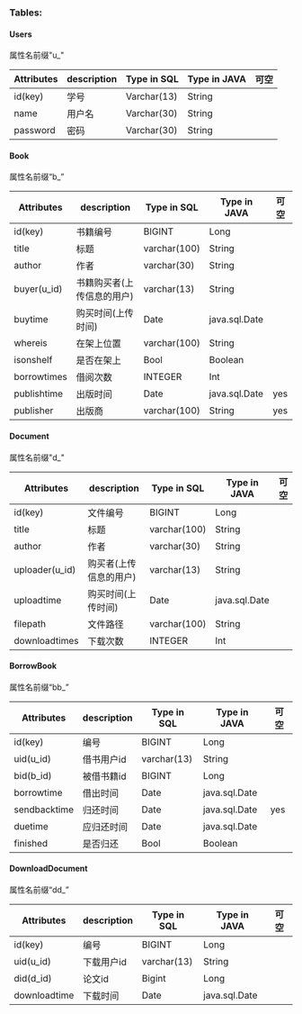 ### Tables:

#### Users

属性名前缀"u_"

| Attributes | description | Type in SQL | Type in JAVA | 可空 |
| ---------- | ----------- | ----------- | ------------ | ---- |
| id(key)    | 学号        | Varchar(13) | String       |      |
| name       | 用户名      | Varchar(30) | String       |      |																																																																																																																																																																																																																																																																																					
| password   | 密码        | Varchar(30) | String       |      |

#### Book

属性名前缀“b_”

| Attributes    | description              | Type in SQL  | Type in JAVA | 可空 |
| ------------- | ------------------------ | ------------ | ------------ | ---- |
| id(key)       | 书籍编号                     | BIGINT | Long |      |
| title         | 标题                     | varchar(100) | String       |      |
| author        | 作者                     | varchar(30) | String       |      |
| buyer(u_id)   | 书籍购买者(上传信息的用户) | varchar(13)  | String       |      |
| buytime       | 购买时间(上传时间)        | Date         | java.sql.Date |      |
| whereis       | 在架上位置               | varchar(100) | String       |      |
| isonshelf     | 是否在架上               |      Bool        | Boolean      |      |
| borrowtimes   | 借阅次数                  |   INTEGER     |      Int        |      |
| publishtime   | 出版时间                 |Date          | java.sql.Date  |  yes     |
| publisher     | 出版商                  |varchar(100)    | String       |    yes   |

#### Document

属性名前缀"d_"

| Attributes    | description              | Type in SQL  | Type in JAVA | 可空 |
| ------------- | ------------------------ | ------------ | ------------ | ---- |
| id(key)       | 文件编号                     | BIGINT       | Long          |      |
| title         | 标题                     | varchar(100) | String       |      |
| author        | 作者                     | varchar(30)  | String       |      |
| uploader(u_id)  | 购买者(上传信息的用户)     | varchar(13)  | String       |      |
| uploadtime    | 购买时间(上传时间)        | Date         | java.sql.Date |      |
| filepath     | 文件路径 | varchar(100) | String |    |
| downloadtimes | 下载次数                 |   INTEGER     |  Int      |      |


#### BorrowBook

属性名前缀“bb_”

| Attributes   | description | Type in SQL | Type in JAVA  | 可空 |
| ------------ | ----------- | ----------- | ------------- | ---- |
| id(key)      | 编号        | BIGINT      | Long          |      |
| uid(u_id)    | 借书用户id  | varchar(13)  | String      |      |
| bid(b_id)    | 被借书籍id    | BIGINT | Long |      |
| borrowtime   | 借出时间     | Date        | java.sql.Date |      |
| sendbacktime | 归还时间    | Date        | java.sql.Date | yes     |
| duetime  | 应归还时间   |Date        | java.sql.Date  |      |
| finished      | 是否归还     |Bool|Boolean       |       |

#### DownloadDocument

属性名前缀“dd_”

| Attributes   | description | Type in SQL | Type in JAVA | 可空 |
| ------------ | ----------- | ----------- | ------------ | ---- |
| id(key)      | 编号        | BIGINT      | Long          |      |
| uid(u_id)    | 下载用户id   | varchar(13) | String    |      |
| did(d_id)    | 论文id      |  Bigint  | Long |      |
| downloadtime | 下载时间   | Date        | java.sql.Date |      |
